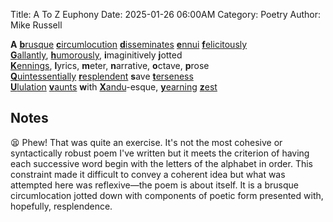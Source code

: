 Title: A To Z Euphony
Date: 2025-01-26 06:00AM
Category: Poetry
Author: Mike Russell

**A** [**b**rusque](https://www.merriam-webster.com/dictionary/brusque) [**c**ircumlocution](https://www.merriam-webster.com/dictionary/circumlocution) [**d**isseminates](https://www.merriam-webster.com/dictionary/disseminates) [**e**nnui](https://www.merriam-webster.com/dictionary/ennui) [**f**elicitously](https://www.merriam-webster.com/dictionary/felicitously)<br>
[**G**allantly](https://www.merriam-webster.com/dictionary/Gallantly), [**h**umorously](https://www.merriam-webster.com/dictionary/humorously), **i**maginitively **j**otted<br>
[**K**ennings](https://www.merriam-webster.com/dictionary/Kennings), **l**yrics, **m**eter, **n**arrative, **o**ctave, **p**rose<br>
[**Q**uintessentially](https://www.merriam-webster.com/dictionary/**Q**uintessentially) [**r**esplendent](https://www.merriam-webster.com/dictionary/**r**esplendent) **s**ave [**t**erseness](https://www.merriam-webster.com/dictionary/terseness)<br>
[**U**lulation](https://www.merriam-webster.com/dictionary/Ululation) [**v**aunts](https://www.merriam-webster.com/dictionary/vaunts) **w**ith [**X**andu](https://www.merriam-webster.com/dictionary/Xandu)-esque, [**y**earning](https://www.merriam-webster.com/dictionary/yearning) [**z**est](https://www.merriam-webster.com/dictionary/zest)

## Notes

😫 Phew! That was quite an exercise. It's not the most cohesive or syntactically robust poem I've written but it meets the criterion of having each successive word begin with the letters of the alphabet in order. This constraint made it difficult to convey a coherent idea but what was attempted here was reflexive—the poem is about itself. It is a brusque circumlocation jotted down with components of poetic form presented with, hopefully, resplendence.
